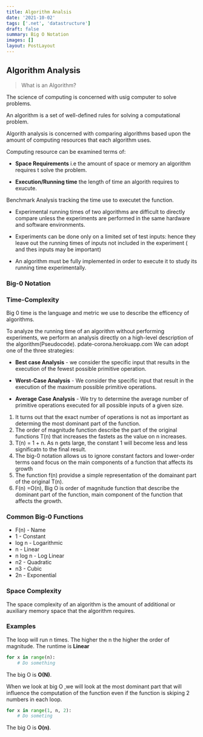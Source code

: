 ```yaml
---
title: Algorithm Analsis
date: '2021-10-02'
tags: ['.net', 'datastructure']
draft: false
summary: Big O Notation
images: []
layout: PostLayout
---
```


## Algorithm Analysis

> What is an Algorithm?

The science of computing is concerned with usig computer to solve problems.

An algorithm is a set of well-defined rules for solving a computational problem.

Algorith analysis is concerned with comparing algorithms based upon the amount of computing resources that each algorithm uses.

Computing resource can be examined terms of:

- **Space Requirements** i.e the amount of space or memory an algorithm requires t solve the problem.

- **Execution/Running time** the length of time an algorith requires to exucute.

Benchmark Analysis tracking the time use to executet the function.

- Experimental running times of two algorithms are difficult to directly compare unless the experiments are performed in the same hardware and software environments.

- Experiments can be done only on a limited set of test inputs: hence they leave out the running times of inputs not included in the experiment ( and thes inputs may be important)

- An algorithm must be fully implemented in order to execute it to study its running time experimentally.

### Big-0 Notation

### Time-Complexity

Big 0 time is the language and metric we use to describe the efficency of algorithms.

To analyze the running time of an algorithm without performing experiments, we perform an analysis directly on a high-level description of the algorithm(Pseudocode).
pdate-corona.herokuapp.com
We can adopt one of the three strategies:

- **Best case Analysis** - we consider the specific input that results in the execution of the fewest possible primitive operation.

- **Worst-Case Analysis** - We consider the specific input that result in the execution of the maximum possible primitive operations.

- **Average Case Analysis** - We try to determine the average number of primitive operations executed for all possible inputs of a given size.

1. It turns out that the exact number of operations is not as important as determing the most dominant part of the function.
2. The order of magnitude function describe the part of the original functions T(n) that increases the fastets as the value on n increases.
3. T(n) = 1 + n. As n gets large, the constant 1 will become less and less significatn to the final result.
4. The big-0 notation allows us to ignore constant factors and lower-order terms oand focus on the main components of a function that affects its growth
5. The function f(n) providse a simple representation of the domainant part of the original T(n).
6. F(n) =O(n), Big O is order of magnitude function that describe the dominant part of the function, main component of the function that affects the growth.

### Common Big-0 Functions

- F(n) - Name
- 1 - Constant
- log n - Logarithmic
- n - Linear
- n log n - Log Linear
- n2 - Quadratic
- n3 - Cubic
- 2n - Exponential

### Space Complexity

The space complexity of an algorithm is the amount of additional or auxiliary memory space that the algorithm requires.

### Examples

The loop will run n times. The higher the n the higher the order of magnitude. The runtime is **Linear**

```python
for x in range(n):
    # Do something
```

The big O is **O(N)**.

When we look at big O ,we will look at the most dominant part that will influence the computation of the function even if the function is skiping 2 numbers in each loop.

```python
for x in range(1, n, 2):
    # Do someting
```

The big O is **O(n)**.
